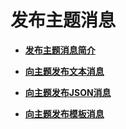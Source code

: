 # 发布主题消息<a name="smn_ug_0027"></a>

-   **[发布主题消息简介](发布主题消息简介.md)**  

-   **[向主题发布文本消息](向主题发布文本消息.md)**  

-   **[向主题发布JSON消息](向主题发布JSON消息.md)**  

-   **[向主题发布模板消息](向主题发布模板消息.md)**  



